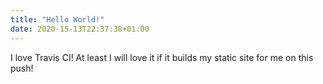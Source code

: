 ```yaml
---
title: "Hello World!"
date: 2020-15-13T22:37:38+01:00
---
```


I love Travis CI! At least I will love it if it builds my static site for me on this push!